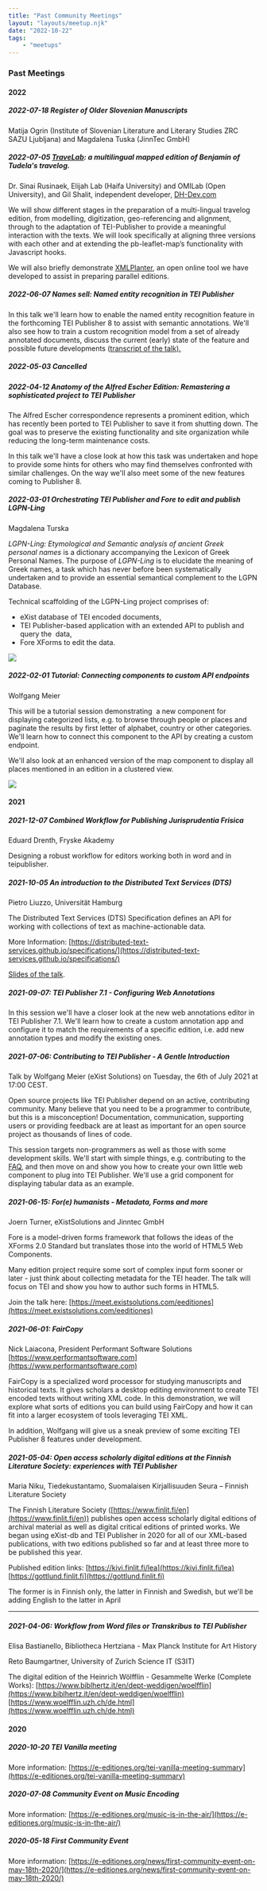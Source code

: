 ```yaml
---
title: "Past Community Meetings"
layout: "layouts/meetup.njk"
date: "2022-10-22"
tags:
    - "meetups"
---
```


### Past Meetings

#### 2022

##### 2022-07-18 Register of Older Slovenian Manuscripts

Matija Ogrin (Institute of Slovenian Literature and Literary Studies ZRC SAZU Ljubljana) and Magdalena Tuska (JinnTec GmbH)

##### 2022-07-05 [TraveLab](https://teipublisher.info/exist/apps/TraveLab/index.html): a multilingual mapped edition of Benjamin of Tudela's travelog.

Dr. Sinai Rusinaek, Elijah Lab (Haifa University) and OMILab (Open University), and Gil Shalit, independent developer, [DH-Dev.com](http://dh-dev.com/)

We will show different stages in the preparation of a multi-lingual travelog edition, from modelling, digitization, geo-referencing and alignment, through to the adaptation of TEI-Publisher to provide a meaningful interaction with the texts. We will look specifically at aligning three versions with each other and at extending the pb-leaflet-map’s functionality with Javascript hooks.

We will also briefly demonstrate [XMLPlanter](https://xmlplanter.dh-dev.com/), an open online tool we have developed to assist in preparing parallel editions.

##### 2022-06-07 Names sell: Named entity recognition in TEI Publisher

In this talk we'll learn how to enable the named entity recognition feature in the forthcoming TEI Publisher 8 to assist with semantic annotations. We'll also see how to train a custom recognition model from a set of already annotated documents, discuss the current (early) state of the feature and possible future developments ([transcript of the talk).](https://e-editiones.org/names-sell-named-entity-recognition-in-tei-publisher/)

##### 2022-05-03 Cancelled

##### 2022-04-12 Anatomy of the Alfred Escher Edition: Remastering a sophisticated project to TEI Publisher

The Alfred Escher correspondence represents a prominent edition, which has recently been ported to TEI Publisher to save it from shutting down. The goal was to preserve the existing functionality and site organization while reducing the long-term maintenance costs.

In this talk we'll have a close look at how this task was undertaken and hope to provide some hints for others who may find themselves confronted with similar challenges. On the way we'll also meet some of the new features coming to Publisher 8.

##### 2022-03-01 Orchestrating TEI Publisher and Fore to edit and publish LGPN-Ling

Magdalena Turska

_LGPN-Ling: _Etymological and Semantic analysis of ancient Greek personal names__ is a dictionary accompanying the Lexicon of Greek Personal Names. The purpose of _LGPN-Ling_ is to elucidate the meaning of Greek names, a task which has never before been systematically undertaken and to provide an essential semantical complement to the LGPN Database.

Technical scaffolding of the LGPN-Ling project comprises of:

- eXist database of TEI encoded documents,
- TEI Publisher-based application with an extended API to publish and query the  data,
- Fore XForms to edit the data.

![](/img/ling-1024x607.png)

##### 2022-02-01 Tutorial: Connecting components to custom API endpoints

Wolfgang Meier

This will be a tutorial session demonstrating  a new component for displaying categorized lists, e.g. to browse through people or places and paginate the results by first letter of alphabet, country or other categories. We'll learn how to connect this component to the API by creating a custom endpoint.

We'll also look at an enhanced version of the map component to display all places mentioned in an edition in a clustered view.

![](/img/Bildschirmfoto-2022-01-27-um-11.52.36.png)

#### 2021

##### 2021-12-07 Combined Workflow for Publishing Jurisprudentia Frisica

Eduard Drenth, Fryske Akademy

Designing a robust workflow for editors working both in word and in teipublisher.

##### 2021-10-05 An introduction to the Distributed Text Services (DTS)

Pietro Liuzzo, Universität Hamburg

The Distributed Text Services (DTS) Specification defines an API for working with collections of text as machine-actionable data.

More Information: [https://distributed-text-services.github.io/specifications/](https://distributed-text-services.github.io/specifications/)

[Slides of the talk](https://docs.google.com/presentation/d/1eFV9Pg9pVHdT6AEUQ9QKi2MZs4X3F53EL-AqJnoviMA/edit?usp=sharing).

##### 2021-09-07: TEI Publisher 7.1 - Configuring Web Annotations

In this session we'll have a closer look at the new web annotations editor in TEI Publisher 7.1. We'll learn how to create a custom annotation app and configure it to match the requirements of a specific edition, i.e. add new annotation types and modify the existing ones.

##### 2021-07-06: Contributing to TEI Publisher - A Gentle Introduction

Talk by Wolfgang Meier (eXist Solutions) on Tuesday, the 6th of July 2021 at 17:00 CEST.

Open source projects like TEI Publisher depend on an active, contributing community. Many believe that you need to be a programmer to contribute, but this is a misconception! Documentation, communication, supporting users or providing feedback are at least as important for an open source project as thousands of lines of code.

This session targets non-programmers as well as those with some development skills. We'll start with simple things, e.g. contributing to the [FAQ](https://faq.teipublisher.com "FAQ"), and then move on and show you how to create your own little web component to plug into TEI Publisher. We'll use a grid component for displaying tabular data as an example.

##### 2021-06-15: For(e) humanists - Metadata, Forms and more

Joern Turner, eXistSolutions and Jinntec GmbH

Fore is a model-driven forms framework that follows the ideas of the XForms 2.0 Standard but translates those into the world of HTML5 Web Components.

Many edition project require some sort of complex input form sooner or later - just think about collecting metadata for the TEI header. The talk will focus on TEI and show you how to author such forms in HTML5.

Join the talk here: [https://meet.existsolutions.com/eeditiones](https://meet.existsolutions.com/eeditiones)

##### 2021-06-01: FairCopy

Nick Laiacona, President Performant Software Solutions [https://www.performantsoftware.com](https://www.performantsoftware.com)

FairCopy is a specialized word processor for studying manuscripts and historical texts. It gives scholars a desktop editing environment to create TEI encoded texts without writing XML code. In this demonstration, we will explore what sorts of editions you can build using FairCopy and how it can fit into a larger ecosystem of tools leveraging TEI XML.

In addition, Wolfgang will give us a sneak preview of some exciting TEI Publisher 8 features under development.

##### 2021-05-04: Open access scholarly digital editions at the Finnish Literature Society: experiences with TEI Publisher

Maria Niku, Tiedekustantamo, Suomalaisen Kirjallisuuden Seura – Finnish Literature Society

The Finnish Literature Society ([https://www.finlit.fi/en](https://www.finlit.fi/en)) publishes open access scholarly digital editions of archival material as well as digital critical editions of printed works. We began using eXist-db and TEI Publisher in 2020 for all of our XML-based publications, with two editions published so far and at least three more to be published this year.

Published edition links: [https://kivi.finlit.fi/lea](https://kivi.finlit.fi/lea) [https://gottlund.finlit.fi](https://gottlund.finlit.fi)

The former is in Finnish only, the latter in Finnish and Swedish, but we'll be adding English to the latter in April

* * *

##### 2021-04-06: Workflow from Word files or Transkribus to TEI Publisher

Elisa Bastianello, Bibliotheca Hertziana - Max Planck Institute for Art History

Reto Baumgartner, University of Zurich Science IT (S3IT)

The digital edition of the Heinrich Wölfflin - Gesammelte Werke (Complete Works): [https://www.biblhertz.it/en/dept-weddigen/woelfflin](https://www.biblhertz.it/en/dept-weddigen/woelfflin) [https://www.woelfflin.uzh.ch/de.html](https://www.woelfflin.uzh.ch/de.html)

#### 2020

##### 2020-10-20 TEI Vanilla meeting

More information: [https://e-editiones.org/tei-vanilla-meeting-summary](https://e-editiones.org/tei-vanilla-meeting-summary)

##### 2020-07-08 Community Event on Music Encoding

More information: [https://e-editiones.org/music-is-in-the-air/](https://e-editiones.org/music-is-in-the-air/)

##### 2020-05-18 First Community Event

More information: [https://e-editiones.org/news/first-community-event-on-may-18th-2020/](https://e-editiones.org/news/first-community-event-on-may-18th-2020/)
